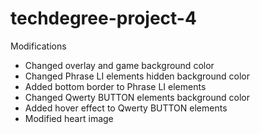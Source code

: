 # techdegree-project-4

Modifications 
- Changed overlay and game background color
- Changed Phrase LI elements hidden background color
- Added bottom border to Phrase LI elements
- Changed Qwerty BUTTON elements background color
- Added hover effect to Qwerty BUTTON elements
- Modified heart image
